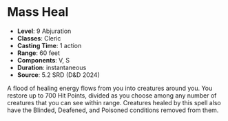# Mass Heal

- **Level**: 9 Abjuration
- **Classes**: Cleric
- **Casting Time**: 1 action
- **Range**: 60 feet
- **Components**: V, S
- **Duration**: instantaneous
- **Source**: 5.2 SRD (D&D 2024)

A flood of healing energy flows from you into creatures around you. You restore up to 700 Hit Points, divided as you choose among any number of creatures that you can see within range. Creatures healed by this spell also have the Blinded, Deafened, and Poisoned conditions removed from them.

